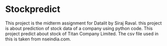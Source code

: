 # Stockpredict
This project is the midterm assignment for Datalit by Siraj Raval.
this project is about prediction of stock data of a company using python code.
This project predict about stock of Titan Company Limited.
The csv file used in this is taken from nseindia.com.
